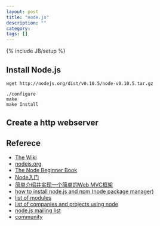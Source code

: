 ```yaml
---
layout: post
title: "node.js"
description: ""
category: 
tags: []
---
```

{% include JB/setup %}

## Install Node.js
`wget http://nodejs.org/dist/v0.10.5/node-v0.10.5.tar.gz`
	
	./configure
	make
	make Install

## Create a http webserver

## Referece
+ [The Wiki](https://github.com/joyent/node/wiki)
+ [nodejs.org](http://nodejs.org/)
+ [The Node Beginner Book](http://www.nodebeginner.org/)
+ [Node入门](http://www.nodebeginner.org/index-zh-cn.html)
+ [简单介绍并实现一个简单的Web MVC框架](http://cnodejs.org/topic/4f16442ccae1f4aa27001135)
+ [how to install node.js and npm (node package manager)](http://joyeur.com/2010/12/10/installing-node-and-npm/)
+ [list of modules](https://github.com/joyent/node/wiki/modules)
+ [list of companies and projects using node](https://github.com/joyent/node/wiki/Projects,-Applications,-and-Companies-Using-Node)
+ [node.js mailing list](http://groups.google.com/group/nodejs)
+ [community](https://github.com/joyent/node/wiki/Community)

